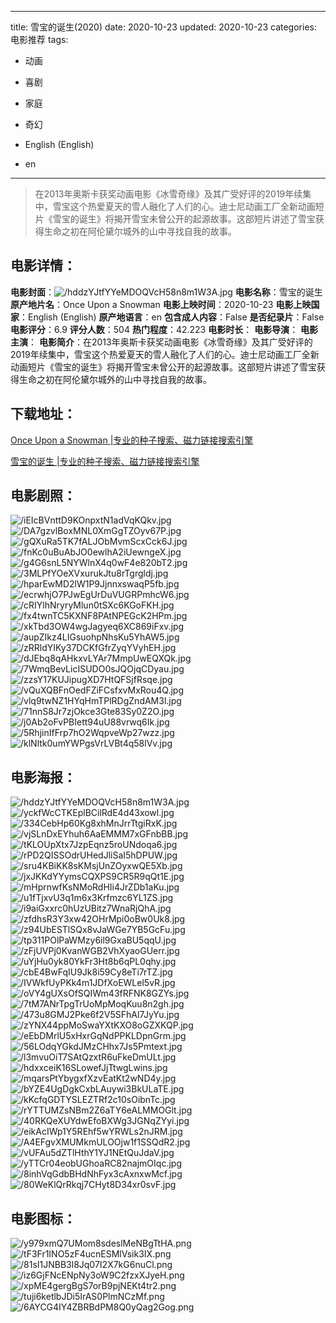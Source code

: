
---
title: 雪宝的诞生(2020)
date: 2020-10-23
updated: 2020-10-23
categories: 电影推荐
tags:
- 动画
- 喜剧
- 家庭
- 奇幻

- English (English)
- en
---


> 在2013年奥斯卡获奖动画电影《冰雪奇缘》及其广受好评的2019年续集中，雪宝这个热爱夏天的雪人融化了人们的心。迪士尼动画工厂全新动画短片《雪宝的诞生》将揭开雪宝未曾公开的起源故事。这部短片讲述了雪宝获得生命之初在阿伦黛尔城外的山中寻找自我的故事。

## **电影详情**：

**电影封面**：<img src="https://image.tmdb.org/t/p/w200/hddzYJtfYYeMDOQVcH58n8m1W3A.jpg" alt="/hddzYJtfYYeMDOQVcH58n8m1W3A.jpg" title="/hddzYJtfYYeMDOQVcH58n8m1W3A.jpg">
**电影名称**：雪宝的诞生
**原产地片名**：Once Upon a Snowman
**电影上映时间**：2020-10-23
**电影上映国家**：English (English)
**原产地语言**：en
**包含成人内容**：False
**是否纪录片**：False
**电影评分**：6.9
**评分人数**：504
**热门程度**：42.223
**电影时长**：
**电影导演**：
**电影主演**：
**电影简介**：在2013年奥斯卡获奖动画电影《冰雪奇缘》及其广受好评的2019年续集中，雪宝这个热爱夏天的雪人融化了人们的心。迪士尼动画工厂全新动画短片《雪宝的诞生》将揭开雪宝未曾公开的起源故事。这部短片讲述了雪宝获得生命之初在阿伦黛尔城外的山中寻找自我的故事。

## **下载地址**：
[Once Upon a Snowman |专业的种子搜索、磁力链接搜索引擎](https://movie.amd794.com:2083/?search=Once%20Upon%20a%20Snowman&ordering=&mode=match_phrase&page_size=10&page=1)

[雪宝的诞生 |专业的种子搜索、磁力链接搜索引擎](https://movie.amd794.com:2083/?search=%E9%9B%AA%E5%AE%9D%E7%9A%84%E8%AF%9E%E7%94%9F&ordering=&mode=match_phrase&page_size=10&page=1)
 

## **电影剧照**：
<img src="https://image.tmdb.org/t/p/original/iEIcBVnttD9KOnpxtN1adVqKQkv.jpg" alt="/iEIcBVnttD9KOnpxtN1adVqKQkv.jpg" title="/iEIcBVnttD9KOnpxtN1adVqKQkv.jpg"><img src="https://image.tmdb.org/t/p/original/DA7gzvlBoxMNL0XmGgTZOyv67P.jpg" alt="/DA7gzvlBoxMNL0XmGgTZOyv67P.jpg" title="/DA7gzvlBoxMNL0XmGgTZOyv67P.jpg"><img src="https://image.tmdb.org/t/p/original/gQXuRa5TK7fALJObMvmScxCck6J.jpg" alt="/gQXuRa5TK7fALJObMvmScxCck6J.jpg" title="/gQXuRa5TK7fALJObMvmScxCck6J.jpg"><img src="https://image.tmdb.org/t/p/original/fnKc0uBuAbJO0ewlhA2iUewngeX.jpg" alt="/fnKc0uBuAbJO0ewlhA2iUewngeX.jpg" title="/fnKc0uBuAbJO0ewlhA2iUewngeX.jpg"><img src="https://image.tmdb.org/t/p/original/g4G6snL5NYWlnX4q0wF4e820bT2.jpg" alt="/g4G6snL5NYWlnX4q0wF4e820bT2.jpg" title="/g4G6snL5NYWlnX4q0wF4e820bT2.jpg"><img src="https://image.tmdb.org/t/p/original/3MLPfYOeXVxurukJtu8rTgrgldj.jpg" alt="/3MLPfYOeXVxurukJtu8rTgrgldj.jpg" title="/3MLPfYOeXVxurukJtu8rTgrgldj.jpg"><img src="https://image.tmdb.org/t/p/original/hparEwMD2lW1P9JjnnxswaqP5fb.jpg" alt="/hparEwMD2lW1P9JjnnxswaqP5fb.jpg" title="/hparEwMD2lW1P9JjnnxswaqP5fb.jpg"><img src="https://image.tmdb.org/t/p/original/ecrwhjO7PJwEgUrDuVUGRPmhcW6.jpg" alt="/ecrwhjO7PJwEgUrDuVUGRPmhcW6.jpg" title="/ecrwhjO7PJwEgUrDuVUGRPmhcW6.jpg"><img src="https://image.tmdb.org/t/p/original/cRIYlhNryryMlun0tSXc6KGoFKH.jpg" alt="/cRIYlhNryryMlun0tSXc6KGoFKH.jpg" title="/cRIYlhNryryMlun0tSXc6KGoFKH.jpg"><img src="https://image.tmdb.org/t/p/original/fx4twnTC5KXNF8PAtNPEGcK2HPm.jpg" alt="/fx4twnTC5KXNF8PAtNPEGcK2HPm.jpg" title="/fx4twnTC5KXNF8PAtNPEGcK2HPm.jpg"><img src="https://image.tmdb.org/t/p/original/xkTbd3OW4wgJagyeq6XC869iFxv.jpg" alt="/xkTbd3OW4wgJagyeq6XC869iFxv.jpg" title="/xkTbd3OW4wgJagyeq6XC869iFxv.jpg"><img src="https://image.tmdb.org/t/p/original/aupZIkz4LIGsuohpNhsKu5YhAW5.jpg" alt="/aupZIkz4LIGsuohpNhsKu5YhAW5.jpg" title="/aupZIkz4LIGsuohpNhsKu5YhAW5.jpg"><img src="https://image.tmdb.org/t/p/original/zRRldYIKy37DCKfGfrZyqYVyhEH.jpg" alt="/zRRldYIKy37DCKfGfrZyqYVyhEH.jpg" title="/zRRldYIKy37DCKfGfrZyqYVyhEH.jpg"><img src="https://image.tmdb.org/t/p/original/dJEbq8qAHkxvLYAr7MmpUwEQXQk.jpg" alt="/dJEbq8qAHkxvLYAr7MmpUwEQXQk.jpg" title="/dJEbq8qAHkxvLYAr7MmpUwEQXQk.jpg"><img src="https://image.tmdb.org/t/p/original/7WmqBevLicISUDO0sJQOjqCDyau.jpg" alt="/7WmqBevLicISUDO0sJQOjqCDyau.jpg" title="/7WmqBevLicISUDO0sJQOjqCDyau.jpg"><img src="https://image.tmdb.org/t/p/original/zzsY17KUJipugXD7HtQFSjfRsqe.jpg" alt="/zzsY17KUJipugXD7HtQFSjfRsqe.jpg" title="/zzsY17KUJipugXD7HtQFSjfRsqe.jpg"><img src="https://image.tmdb.org/t/p/original/vQuXQBFnOedFZiFCsfxvMxRou4Q.jpg" alt="/vQuXQBFnOedFZiFCsfxvMxRou4Q.jpg" title="/vQuXQBFnOedFZiFCsfxvMxRou4Q.jpg"><img src="https://image.tmdb.org/t/p/original/vlq9twNZ1HYqHmTPlRDgZndAM3l.jpg" alt="/vlq9twNZ1HYqHmTPlRDgZndAM3l.jpg" title="/vlq9twNZ1HYqHmTPlRDgZndAM3l.jpg"><img src="https://image.tmdb.org/t/p/original/71nnS8Jr7zjOkce3Gte83Sy0Z2O.jpg" alt="/71nnS8Jr7zjOkce3Gte83Sy0Z2O.jpg" title="/71nnS8Jr7zjOkce3Gte83Sy0Z2O.jpg"><img src="https://image.tmdb.org/t/p/original/j0Ab2oFvPBIett94uU88vrwq6Ik.jpg" alt="/j0Ab2oFvPBIett94uU88vrwq6Ik.jpg" title="/j0Ab2oFvPBIett94uU88vrwq6Ik.jpg"><img src="https://image.tmdb.org/t/p/original/5RhjinIfFrp7hO2WqpveWp27wzz.jpg" alt="/5RhjinIfFrp7hO2WqpveWp27wzz.jpg" title="/5RhjinIfFrp7hO2WqpveWp27wzz.jpg"><img src="https://image.tmdb.org/t/p/original/klNltk0umYWPgsVrLVBt4q58lVv.jpg" alt="/klNltk0umYWPgsVrLVBt4q58lVv.jpg" title="/klNltk0umYWPgsVrLVBt4q58lVv.jpg">

## **电影海报**：
<img src="https://image.tmdb.org/t/p/original/hddzYJtfYYeMDOQVcH58n8m1W3A.jpg" alt="/hddzYJtfYYeMDOQVcH58n8m1W3A.jpg" title="/hddzYJtfYYeMDOQVcH58n8m1W3A.jpg"><img src="https://image.tmdb.org/t/p/original/yckfWcCTKEplBCilRdE4d43xowl.jpg" alt="/yckfWcCTKEplBCilRdE4d43xowl.jpg" title="/yckfWcCTKEplBCilRdE4d43xowl.jpg"><img src="https://image.tmdb.org/t/p/original/334CebHp60Kg8xhMnJrrTtgiRxK.jpg" alt="/334CebHp60Kg8xhMnJrrTtgiRxK.jpg" title="/334CebHp60Kg8xhMnJrrTtgiRxK.jpg"><img src="https://image.tmdb.org/t/p/original/vjSLnDxEYhuh6AaEMMM7xGFnbBB.jpg" alt="/vjSLnDxEYhuh6AaEMMM7xGFnbBB.jpg" title="/vjSLnDxEYhuh6AaEMMM7xGFnbBB.jpg"><img src="https://image.tmdb.org/t/p/original/tKLOUpXtx7JzpEqnz5roUNdoqa6.jpg" alt="/tKLOUpXtx7JzpEqnz5roUNdoqa6.jpg" title="/tKLOUpXtx7JzpEqnz5roUNdoqa6.jpg"><img src="https://image.tmdb.org/t/p/original/rPD2QISSOdrUHedJliSaI5hDPUW.jpg" alt="/rPD2QISSOdrUHedJliSaI5hDPUW.jpg" title="/rPD2QISSOdrUHedJliSaI5hDPUW.jpg"><img src="https://image.tmdb.org/t/p/original/sru4KBiKK8sKMsjUnZOyxwQE5Xb.jpg" alt="/sru4KBiKK8sKMsjUnZOyxwQE5Xb.jpg" title="/sru4KBiKK8sKMsjUnZOyxwQE5Xb.jpg"><img src="https://image.tmdb.org/t/p/original/jxJKKdYYymsCQXPS9CR5R9qQt1E.jpg" alt="/jxJKKdYYymsCQXPS9CR5R9qQt1E.jpg" title="/jxJKKdYYymsCQXPS9CR5R9qQt1E.jpg"><img src="https://image.tmdb.org/t/p/original/mHprnwfKsNMoRdHIi4JrZDb1aKu.jpg" alt="/mHprnwfKsNMoRdHIi4JrZDb1aKu.jpg" title="/mHprnwfKsNMoRdHIi4JrZDb1aKu.jpg"><img src="https://image.tmdb.org/t/p/original/u1fTjxvU3q1m6x3Krfmzc6YL1ZS.jpg" alt="/u1fTjxvU3q1m6x3Krfmzc6YL1ZS.jpg" title="/u1fTjxvU3q1m6x3Krfmzc6YL1ZS.jpg"><img src="https://image.tmdb.org/t/p/original/i9aiGxxrc0hUzUBitz7WnaRjQhA.jpg" alt="/i9aiGxxrc0hUzUBitz7WnaRjQhA.jpg" title="/i9aiGxxrc0hUzUBitz7WnaRjQhA.jpg"><img src="https://image.tmdb.org/t/p/original/zfdhsR3Y3xw42OHrMpi0oBw0Uk8.jpg" alt="/zfdhsR3Y3xw42OHrMpi0oBw0Uk8.jpg" title="/zfdhsR3Y3xw42OHrMpi0oBw0Uk8.jpg"><img src="https://image.tmdb.org/t/p/original/z94UbESTlSQx8vJaWGe7YB5GcFu.jpg" alt="/z94UbESTlSQx8vJaWGe7YB5GcFu.jpg" title="/z94UbESTlSQx8vJaWGe7YB5GcFu.jpg"><img src="https://image.tmdb.org/t/p/original/tp311POlPaWMzy6il9GxaBU5qqU.jpg" alt="/tp311POlPaWMzy6il9GxaBU5qqU.jpg" title="/tp311POlPaWMzy6il9GxaBU5qqU.jpg"><img src="https://image.tmdb.org/t/p/original/zFjUVPj0KvanWGB2VhXyaoGUerr.jpg" alt="/zFjUVPj0KvanWGB2VhXyaoGUerr.jpg" title="/zFjUVPj0KvanWGB2VhXyaoGUerr.jpg"><img src="https://image.tmdb.org/t/p/original/uYjHu0yk80YkFr3Ht8b6qPL0qhy.jpg" alt="/uYjHu0yk80YkFr3Ht8b6qPL0qhy.jpg" title="/uYjHu0yk80YkFr3Ht8b6qPL0qhy.jpg"><img src="https://image.tmdb.org/t/p/original/cbE4BwFqIU9Jk8i59Cy8eTi7rTZ.jpg" alt="/cbE4BwFqIU9Jk8i59Cy8eTi7rTZ.jpg" title="/cbE4BwFqIU9Jk8i59Cy8eTi7rTZ.jpg"><img src="https://image.tmdb.org/t/p/original/IVWkfUyPKk4m1JDfXoEWLel5vR.jpg" alt="/IVWkfUyPKk4m1JDfXoEWLel5vR.jpg" title="/IVWkfUyPKk4m1JDfXoEWLel5vR.jpg"><img src="https://image.tmdb.org/t/p/original/oVY4gUXsOfSQIWm43fRFNK8GZYs.jpg" alt="/oVY4gUXsOfSQIWm43fRFNK8GZYs.jpg" title="/oVY4gUXsOfSQIWm43fRFNK8GZYs.jpg"><img src="https://image.tmdb.org/t/p/original/7tM7ANrTpgTrUoMpMoqKuu8n2gh.jpg" alt="/7tM7ANrTpgTrUoMpMoqKuu8n2gh.jpg" title="/7tM7ANrTpgTrUoMpMoqKuu8n2gh.jpg"><img src="https://image.tmdb.org/t/p/original/473u8GMJ2Pke6f2V5SFhAl7JyYu.jpg" alt="/473u8GMJ2Pke6f2V5SFhAl7JyYu.jpg" title="/473u8GMJ2Pke6f2V5SFhAl7JyYu.jpg"><img src="https://image.tmdb.org/t/p/original/zYNX44ppMoSwaYXtKXO8oGZXKQP.jpg" alt="/zYNX44ppMoSwaYXtKXO8oGZXKQP.jpg" title="/zYNX44ppMoSwaYXtKXO8oGZXKQP.jpg"><img src="https://image.tmdb.org/t/p/original/eEbDMrlU5xHxrGqNdPPKLDpnGrm.jpg" alt="/eEbDMrlU5xHxrGqNdPPKLDpnGrm.jpg" title="/eEbDMrlU5xHxrGqNdPPKLDpnGrm.jpg"><img src="https://image.tmdb.org/t/p/original/56LOdqYGkdJMzCHhx7Js5Pmtext.jpg" alt="/56LOdqYGkdJMzCHhx7Js5Pmtext.jpg" title="/56LOdqYGkdJMzCHhx7Js5Pmtext.jpg"><img src="https://image.tmdb.org/t/p/original/l3mvuOiT7SAtQzxtR6uFkeDmULt.jpg" alt="/l3mvuOiT7SAtQzxtR6uFkeDmULt.jpg" title="/l3mvuOiT7SAtQzxtR6uFkeDmULt.jpg"><img src="https://image.tmdb.org/t/p/original/hdxxceiK16SLowefJjTtwgLwins.jpg" alt="/hdxxceiK16SLowefJjTtwgLwins.jpg" title="/hdxxceiK16SLowefJjTtwgLwins.jpg"><img src="https://image.tmdb.org/t/p/original/mqarsPtYbygxfXzvEatKt2wND4y.jpg" alt="/mqarsPtYbygxfXzvEatKt2wND4y.jpg" title="/mqarsPtYbygxfXzvEatKt2wND4y.jpg"><img src="https://image.tmdb.org/t/p/original/bYZE4UgDgkCxbLAuywi3BkULaTE.jpg" alt="/bYZE4UgDgkCxbLAuywi3BkULaTE.jpg" title="/bYZE4UgDgkCxbLAuywi3BkULaTE.jpg"><img src="https://image.tmdb.org/t/p/original/kKcfqGDTYSLEZTRf2c10sOibnTc.jpg" alt="/kKcfqGDTYSLEZTRf2c10sOibnTc.jpg" title="/kKcfqGDTYSLEZTRf2c10sOibnTc.jpg"><img src="https://image.tmdb.org/t/p/original/rYTTUMZsNBm2Z6aTY6eALMMOGlt.jpg" alt="/rYTTUMZsNBm2Z6aTY6eALMMOGlt.jpg" title="/rYTTUMZsNBm2Z6aTY6eALMMOGlt.jpg"><img src="https://image.tmdb.org/t/p/original/40RKQeXUYdwEfoBXWg3JGNqZYyi.jpg" alt="/40RKQeXUYdwEfoBXWg3JGNqZYyi.jpg" title="/40RKQeXUYdwEfoBXWg3JGNqZYyi.jpg"><img src="https://image.tmdb.org/t/p/original/eikAcIWp1Y5REhf5wYRWLs2nJRM.jpg" alt="/eikAcIWp1Y5REhf5wYRWLs2nJRM.jpg" title="/eikAcIWp1Y5REhf5wYRWLs2nJRM.jpg"><img src="https://image.tmdb.org/t/p/original/A4EFgvXMUMkmULOOjw1f1SSQdR2.jpg" alt="/A4EFgvXMUMkmULOOjw1f1SSQdR2.jpg" title="/A4EFgvXMUMkmULOOjw1f1SSQdR2.jpg"><img src="https://image.tmdb.org/t/p/original/vUFAu5dZTlHthY1YJ1NEtQuJdaV.jpg" alt="/vUFAu5dZTlHthY1YJ1NEtQuJdaV.jpg" title="/vUFAu5dZTlHthY1YJ1NEtQuJdaV.jpg"><img src="https://image.tmdb.org/t/p/original/yTTCr04eobUGhoaRC82najmOIqc.jpg" alt="/yTTCr04eobUGhoaRC82najmOIqc.jpg" title="/yTTCr04eobUGhoaRC82najmOIqc.jpg"><img src="https://image.tmdb.org/t/p/original/8inhVqGdbBHdNhFyx3cAxnxwMcf.jpg" alt="/8inhVqGdbBHdNhFyx3cAxnxwMcf.jpg" title="/8inhVqGdbBHdNhFyx3cAxnxwMcf.jpg"><img src="https://image.tmdb.org/t/p/original/80WeKlQrRkqj7CHyt8D34xr0svF.jpg" alt="/80WeKlQrRkqj7CHyt8D34xr0svF.jpg" title="/80WeKlQrRkqj7CHyt8D34xr0svF.jpg">

## **电影图标**：
<img src="https://image.tmdb.org/t/p/original/y979xmQ7UMom8sdeslMeNBgTtHA.png" alt="/y979xmQ7UMom8sdeslMeNBgTtHA.png" title="/y979xmQ7UMom8sdeslMeNBgTtHA.png"><img src="https://image.tmdb.org/t/p/original/tF3Fr1INO5zF4ucnESMlVsik3IX.png" alt="/tF3Fr1INO5zF4ucnESMlVsik3IX.png" title="/tF3Fr1INO5zF4ucnESMlVsik3IX.png"><img src="https://image.tmdb.org/t/p/original/81sI1JNBB3l8Jq07I2X7kG6nuCl.png" alt="/81sI1JNBB3l8Jq07I2X7kG6nuCl.png" title="/81sI1JNBB3l8Jq07I2X7kG6nuCl.png"><img src="https://image.tmdb.org/t/p/original/iz6GjFNcENpNy3oW9C2fzxXJyeH.png" alt="/iz6GjFNcENpNy3oW9C2fzxXJyeH.png" title="/iz6GjFNcENpNy3oW9C2fzxXJyeH.png"><img src="https://image.tmdb.org/t/p/original/xpME4gergBgS7orB9pjNEKt4tr2.png" alt="/xpME4gergBgS7orB9pjNEKt4tr2.png" title="/xpME4gergBgS7orB9pjNEKt4tr2.png"><img src="https://image.tmdb.org/t/p/original/tuji6ketlbJDi5IrAS0PlmNCzMf.png" alt="/tuji6ketlbJDi5IrAS0PlmNCzMf.png" title="/tuji6ketlbJDi5IrAS0PlmNCzMf.png"><img src="https://image.tmdb.org/t/p/original/6AYCG4IY4ZBRBdPM8Q0yQag2Gog.png" alt="/6AYCG4IY4ZBRBdPM8Q0yQag2Gog.png" title="/6AYCG4IY4ZBRBdPM8Q0yQag2Gog.png">
